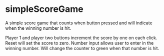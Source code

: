 # simpleScoreGame
A simple score game that counts when button pressed and will indicate when the winning number is hit. 

Player 1 and player two buttons increment the score by one on each click. 
Reset will set the score to zero. 
Number input allows user to enter in the winning number. Will change the counter to green when that number is hit. 

